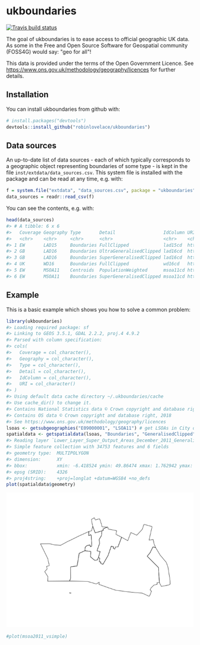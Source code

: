
<!-- README.md is generated from README.Rmd. Please edit that file -->
ukboundaries
============

[![Travis build status](https://travis-ci.org/robinlovelace/ukboundaries.svg?branch=master)](https://travis-ci.org/robinlovelace/ukboundaries)

The goal of ukboundaries is to ease access to official geographic UK data. As some in the Free and Open Source Software for Geospatial community (FOSS4G) would say: "geo for all"!

This data is provided under the terms of the Open Government Licence. See <https://www.ons.gov.uk/methodology/geography/licences> for further details.

Installation
------------

You can install ukboundaries from github with:

``` r
# install.packages("devtools")
devtools::install_github("robinlovelace/ukboundaries")
```

Data sources
------------

An up-to-date list of data sources - each of which typically corresponds to a geographic object representing boundaries of some type - is kept in the file `inst/extdata/data_sources.csv`. This system file is installed with the package and can be read at any time, e.g. with:

``` r
f = system.file("extdata", "data_sources.csv", package = "ukboundaries")
data_sources = readr::read_csv(f)
```

You can see the contents, e.g. with:

``` r
head(data_sources)
#> # A tibble: 6 x 6
#>   Coverage Geography Type       Detail                  IdColumn URI      
#>   <chr>    <chr>     <chr>      <chr>                   <chr>    <chr>    
#> 1 EW       LAD15     Boundaries FullClipped             lad15cd  https://…
#> 2 GB       LAD16     Boundaries UltraGeneralisedClipped lad16cd  https://…
#> 3 GB       LAD16     Boundaries SuperGeneralisedClipped lad16cd  https://…
#> 4 UK       WD16      Boundaries FullClipped             wd16cd   https://…
#> 5 EW       MSOA11    Centroids  PopulationWeighted      msoa11cd https://…
#> 6 EW       MSOA11    Boundaries SuperGeneralisedClipped msoa11cd https://…
```

Example
-------

This is a basic example which shows you how to solve a common problem:

``` r
library(ukboundaries)
#> Loading required package: sf
#> Linking to GEOS 3.5.1, GDAL 2.2.2, proj.4 4.9.2
#> Parsed with column specification:
#> cols(
#>   Coverage = col_character(),
#>   Geography = col_character(),
#>   Type = col_character(),
#>   Detail = col_character(),
#>   IdColumn = col_character(),
#>   URI = col_character()
#> )
#> Using default data cache directory ~/.ukboundaries/cache 
#> Use cache_dir() to change it.
#> Contains National Statistics data © Crown copyright and database right2018
#> Contains OS data © Crown copyright and database right, 2018
#> See https://www.ons.gov.uk/methodology/geography/licences
lsoas <- getsubgeographies("E09000001", "LSOA11") # get LSOAs in City of London
spatialdata <- getspatialdata(lsoas, "Boundaries", "GeneralisedClipped") # get shapefile
#> Reading layer `Lower_Layer_Super_Output_Areas_December_2011_Generalised_Clipped__Boundaries_in_England_and_Wales' from data source `/home/robin/.ukboundaries/cache/LSOA11BoundariesGeneralisedClipped/Lower_Layer_Super_Output_Areas_December_2011_Generalised_Clipped__Boundaries_in_England_and_Wales.shp' using driver `ESRI Shapefile'
#> Simple feature collection with 34753 features and 6 fields
#> geometry type:  MULTIPOLYGON
#> dimension:      XY
#> bbox:           xmin: -6.418524 ymin: 49.86474 xmax: 1.762942 ymax: 55.81107
#> epsg (SRID):    4326
#> proj4string:    +proj=longlat +datum=WGS84 +no_defs
plot(spatialdata$geometry)
```

![](README-example-1.png)

``` r
#plot(msoa2011_vsimple)
```
